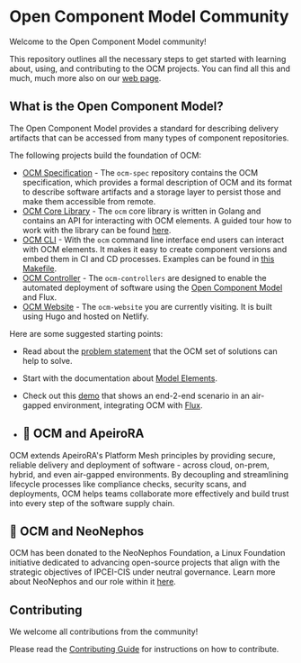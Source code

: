 # Open Component Model Community

Welcome to the Open Component Model community!

This repository outlines all the necessary steps to get started with learning about, using, and contributing to the OCM projects.
You can find all this and much, much more also on our [web page](https://ocm.software).

## What is the Open Component Model?

The Open Component Model provides a standard for describing delivery artifacts that can be accessed from many types of component repositories.

The following projects build the foundation of OCM:

- [OCM Specification](https://github.com/open-component-model/ocm-spec/blob/main/README.md) - The `ocm-spec` repository contains the OCM specification, which provides a formal description of OCM and its format to describe software artifacts and a storage layer to persist those and make them accessible from remote.
- [OCM Core Library](https://github.com/open-component-model/ocm#ocm-library) - The `ocm` core library is written in Golang and contains an API for interacting with OCM elements. A guided tour how to work with the library can be found [here](https://github.com/open-component-model/ocm/tree/main/examples/lib/tour#readme).
- [OCM CLI](https://github.com/open-component-model/ocm#ocm-cli) - With the `ocm` command line interface end users can interact with OCM elements. It makes it easy to create component versions and embed them in CI and CD processes. Examples can be found in [this Makefile](https://github.com/open-component-model/ocm/blob/main/examples/make/Makefile).
- [OCM Controller](https://github.com/open-component-model/ocm-controller) - The `ocm-controllers` are designed to enable the automated deployment of software using the [Open Component Model](https://ocm.software) and Flux.
- [OCM Website](https://github.com/open-component-model/ocm-website) - The `ocm-website` you are currently visiting. It is built using Hugo and hosted on Netlify.

Here are some suggested starting points:

- Read about the [problem statement](https://github.com/open-component-model/ocm-spec/tree/main/doc/introduction) that the OCM set of solutions can help to solve.
- Start with the documentation about [Model Elements](https://github.com/open-component-model/ocm-spec/blob/main/doc/01-model/02-elements-toplevel.md#model-elements).
- Check out this [demo](https://github.com/open-component-model/demo-secure-delivery) that shows an end-2-end scenario in an air-gapped environment, integrating OCM with [Flux](https://github.com/fluxcd/flux2).

- ## :handshake: OCM and ApeiroRA

OCM extends ApeiroRA's Platform Mesh principles by providing secure, reliable delivery and deployment of software - across cloud, on-prem, hybrid, and even air-gapped environments. By decoupling and streamlining lifecycle processes like compliance checks, security scans, and deployments, OCM helps teams collaborate more effectively and build trust into every step of the software supply chain.

## :pushpin: OCM and NeoNephos

OCM has been donated to the NeoNephos Foundation, a Linux Foundation initiative dedicated to advancing open-source projects that align with the strategic objectives of IPCEI-CIS under neutral governance. Learn more about NeoNephos and our role within it [here](https://neonephos.org).

## Contributing

We welcome all contributions from the community!

Please read the [Contributing Guide](https://github.com/open-component-model/community/tree/main/CONTRIBUTING.md) for instructions on how to contribute.
